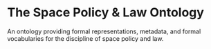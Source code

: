 # The Space Policy & Law Ontology

An ontology providing formal representations, metadata, and formal vocabularies for the discipline of space policy and law.
